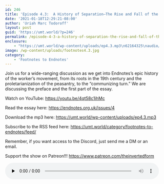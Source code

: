 ```yaml
---
id: 246
title: 'Episode 4.3:  A History of Separation—The Rise and Fall of the Worker&#8217;s Movement, 1883-1982'
date: '2021-01-18T12:29:21-08:00'
author: 'Uriah Marc Todoroff'
layout: post
guid: 'https://umt.world/?p=246'
permalink: /episode-4-3-a-history-of-separation-the-rise-and-fall-of-the-workers-movement-1883-1982/
enclosure:
    - "https://umt.world/wp-content/uploads/ep4.3.mp3\n62164325\naudio/mpeg\n"
image: /wp-content/uploads/footnotes4.3.jpg
category:
    - 'Footnotes to Endnotes'
---
```


Join us for a wide-ranging discussion as we get into Endnotes’s epic history of the worker’s movement, from its roots in the 19th century and the proletarianization of the peasantry, to the “communizing turn.” We are discussing the preface and the first part of the essay.

Watch on YouTube: https://youtu.be/4qt58c1ihMc

Read the essay here: https://endnotes.org.uk/issues/4

Download the mp3 here: https://umt.world/wp-content/uploads/ep4.3.mp3

Subscribe to the RSS feed here: https://umt.world/category/footnotes-to-endnotes/feed/

Remember, if you want access to the Discord, just send me a DM or an email.

Support the show on Patreon!!! https://www.patreon.com/theinvertedform

<audio class="wp-audio-shortcode" controls="controls" id="audio-246-21" preload="none" style="width: 100%;"><source src="https://umt.world/wp-content/uploads/ep4.3.mp3?_=21" type="audio/mpeg"></source><https://umt.world/wp-content/uploads/ep4.3.mp3></audio>
